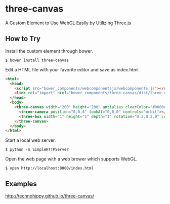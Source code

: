 # three-canvas

A Custom Element to Use WebGL Easily by Utilizing Three.js

## How to Try

Install the custom element through bower.

```
$ bower install three-canvas
```

Edit a HTML file with your favorite editor and save as index.html.

```html
<html>
  <head>
    <script src="bower_components/webcomponentsjs/webcomponents.js"></script>
    <link rel="import" href="bower_components/three-canvas/dist/three-canvas.html">
  </head>
  <body>
    <three-canvas width="200" height="200" antialias clearColor="#000000">
      <three-camera position="0,0,8" lookAt="0,0,0" controls="orbit"></three-camera>
      <three-box width="1" height="1" depth="1" rotation="0.2,0.2,0" color="#ff0000"></three-box>
    </three-canvas>
  </body>
</html>
```

Start a local web server.

```
$ python -m SimpleHTTPServer
```

Open the web page with a web brower which supports WebGL.

```
$ open http://localhost:8000/index.html
```

## Examples

http://technohippy.github.io/three-canvas/
